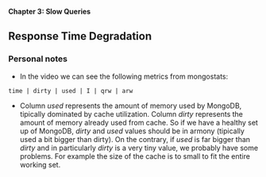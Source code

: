 **Chapter 3: Slow Queries**

## Response Time Degradation

### Personal notes

- In the video we can see the following metrics from mongostats:

```
time | dirty | used | I | qrw | arw
```

- Column *used* represents the amount of memory used by MongoDB, tipically dominated by cache utilization. Column *dirty* represents the amount of memory already used from cache. So if we have a healthy set up of MongoDB, *dirty* and *used* values should be in armony (tipically used a bit bigger than dirty). On the contrary, if *used* is far bigger than *dirty* and in particularly *dirty* is a very tiny value, we probably have some problems. For example the size of the cache is to small to fit the entire working set.
